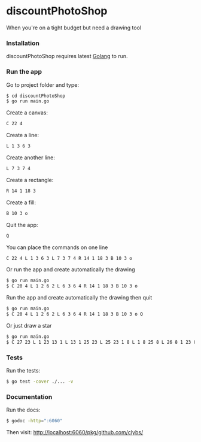 # discountPhotoShop

When you're on a tight budget but need a drawing tool

### Installation

discountPhotoShop requires latest [Golang](https://golang.org/doc/install) to run.

### Run the app
Go to project folder and type:

```sh
$ cd discountPhotoShop
$ go run main.go
```

Create a canvas:
```sh
C 22 4
```

Create a line:
```sh
L 1 3 6 3
```

Create another line:
```sh
L 7 3 7 4
``` 

Create a rectangle:
```sh
R 14 1 18 3
``` 

Create a fill:
```sh
B 10 3 o
``` 

Quit the app:
```sh
Q
``` 

You can place the commands on one line
```sh
C 22 4 L 1 3 6 3 L 7 3 7 4 R 14 1 18 3 B 10 3 o
```

Or run the app and create automatically the drawing

```sh
$ go run main.go 
$ C 20 4 L 1 2 6 2 L 6 3 6 4 R 14 1 18 3 B 10 3 o
```

Run the app and create automatically the drawing then quit

```sh
$ go run main.go 
$ C 20 4 L 1 2 6 2 L 6 3 6 4 R 14 1 18 3 B 10 3 o Q
```

Or just draw a star
```sh
$ go run main.go 
$ C 27 23 L 1 23 13 1 L 13 1 25 23 L 25 23 1 8 L 1 8 25 8 L 26 8 1 23 Q
```

### Tests
Run the tests:
```sh
$ go test -cover ./... -v
```
### Documentation
Run the docs:
```sh
$ godoc -http=":6060"
```
Then visit: [http://localhost:6060/pkg/github.com/clybs/](http://localhost:6060/pkg/github.com/clybs/)